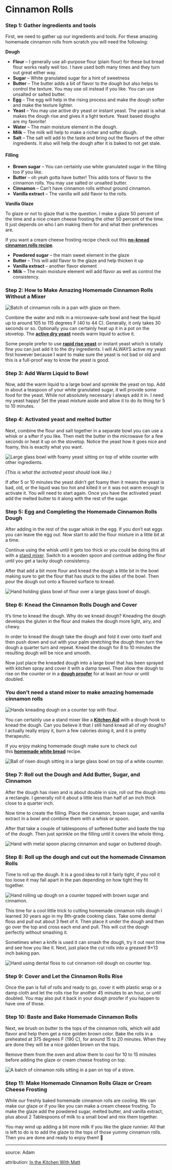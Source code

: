 # Cinnamon Rolls

### Step 1: Gather ingredients and tools

First, we need to gather up our ingredients and tools. For these amazing homemade cinnamon rolls from scratch you will need the following:

**Dough**

- **Flour** – I generally use all-purpose flour (plain flour) for these but bread flour works really well too. I have used both many times and they turn out great either way.
- **Sugar** – White granulated sugar for a hint of sweetness
- **Butter** – The butter adds a bit of flavor to the dough but also helps to control the texture. You may use oil instead if you like. You can use unsalted or salted butter.
- **Egg** – The egg will help in the rising process and make the dough softer and make the texture lighter.
- **Yeast** – You may use active dry yeast or instant yeast. The yeast is what makes the dough rise and gives it a light texture. Yeast based doughs are my favorite!
- **Water** – The main moisture element in the dough.
- **Milk** – The milk will help to make a richer and softer dough.
- **Salt** – The salt will add to the taste and bring out the flavors of the other ingredients. It also will help the dough after it is baked to not get stale.

#### **Filling**

- **Brown sugar** – You can certainly use white granulated sugar in the filling too if you like.
- **Butter** – oh yeah gotta have butter! This adds tons of flavor to the cinnamon rolls. You may use salted or unsalted butter.
- **Cinnamon** – Can’t have cinnamon rolls without ground cinnamon.
- **Vanilla extract** – The vanilla will add flavor to the rolls.

**Vanilla Glaze**

To glaze or not to glaze that is the question. I make a glaze 50 percent of the time and a nice cream cheese frosting the other 50 percent of the time. It just depends on who I am making them for and what their preferences are.

If you want a cream cheese frosting recipe check out this **[no-knead cinnamon rolls recipe](https://inthekitchenwithmatt.com/no-knead-cinnamon-rolls)**.

- **Powdered sugar** – the main sweet element in the glaze
- **Butter** – This will add flavor to the glaze and help thicken it up
- **Vanilla extract** – another flavor element
- **Milk** – The main moisture element will add flavor as well as control the consistency.

### Step 2: How to Make Amazing Homemade Cinnamon Rolls Without a Mixer

![Batch of cinnamon rolls in a pan with glaze on them.](https://inthekitchenwithmatt.com/wp-content/uploads/2019/12/cinnamon-rolls-close-up.jpg)

Combine the water and milk in a microwave-safe bowl and heat the liquid up to around 105 to 115 degrees F (40 to 44 C). Generally, it only takes 30 seconds or so. Optionally you can certainly heat up it in a pot on the stovetop. The [**active dry yeast**](https://amzn.to/30ikaNF) needs warm liquid to active it.

Some people prefer to use [**rapid rise yeast**](https://amzn.to/2QnaexP) or instant yeast which is totally fine you can just add it to the dry ingredients. I will ALWAYS active my yeast first however because I want to make sure the yeast is not bad or old and this is a full-proof way to know the yeast is good.

### Step 3: Add Warm Liquid to Bowl

Now, add the warm liquid to a large bowl and sprinkle the yeast on top. Add in about a teaspoon of your white granulated sugar, it will provide some food for the yeast. While not absolutely necessary I always add it in. I need my yeast happy! Set the yeast mixture aside and allow it to do its thing for 5 to 10 minutes.

### Step 4: Activated yeast and melted butter

Next, combine the flour and salt together in a separate bowl you can use a whisk or a sifter if you like. Then melt the butter in the microwave for a few seconds or heat it up on the stovetop. Notice the yeast how it goes nice and foamy, this is exactly what you want.

![Large glass bowl with foamy yeast sitting on top of white counter with other ingredients.](https://inthekitchenwithmatt.com/wp-content/uploads/2019/12/activated-yeast-1.jpg)

_(This is what the activated yeast should look like.)_

If after 5 or 10 minutes the yeast didn’t get foamy then it means the yeast is bad, old, or the liquid was too hot and killed it or it was not warm enough to activate it. You will need to start again. Once you have the activated yeast add the melted butter to it along with the rest of the sugar.

### Step 5: Egg and Completing the Homemade Cinnamon Rolls Dough

After adding in the rest of the sugar whisk in the egg. If you don’t eat eggs you can leave the egg out. Now start to add the flour mixture in a little bit at a time.

Continue using the whisk until it gets too thick or you could be doing this all with a [stand mixer](https://amzn.to/2MfKb6m). Switch to a wooden spoon and continue adding the flour until you get a tacky dough consistency.

After that add a bit more flour and knead the dough a little bit in the bowl making sure to get the flour that has stuck to the sides of the bowl. Then pour the dough out onto a floured surface to knead.

![Hand holding glass bowl of flour over a large glass bowl of dough.](https://inthekitchenwithmatt.com/wp-content/uploads/2019/12/flour-to-cinnamon-roll-dough.jpg)

### Step 6: Knead the Cinnamon Rolls Dough and Cover

It’s time to knead the dough. Why do we knead dough? Kneading the dough develops the gluten in the flour and makes the dough more light, airy, and chewy.

In order to knead the dough take the dough and fold it over onto itself and then push down and out with your palm stretching the dough then turn the dough a quarter turn and repeat. Knead the dough for 8 to 10 minutes the resulting dough will be nice and smooth.

Now just place the kneaded dough into a large bowl that has been sprayed with kitchen spray and cover it with a damp towel. Then allow the dough to rise on the counter or in a [**dough proofer**](https://amzn.to/3334FWG) for at least an hour or until doubled.

### You don’t need a stand mixer to make amazing homemade cinnamon rolls

![Hands kneading dough on a counter top with flour.](https://inthekitchenwithmatt.com/wp-content/uploads/2019/12/kneading-cinnamon-roll-dough-1024x574.jpg)

You can certainly use a stand mixer like a [**Kitchen Aid**](https://amzn.to/31iR7WM) with a dough hook to knead the dough. Can you believe it that I still hand knead all of my doughs? I actually really enjoy it, burn a few calories doing it, and it is pretty therapeutic.

If you enjoy making homemade dough make sure to check out this [**homemade white bread**](https://inthekitchenwithmatt.com/amazing-white-bread-recipe/) recipe.

![Ball of risen dough sitting in a large glass bowl on top of a white counter.](https://inthekitchenwithmatt.com/wp-content/uploads/2019/12/risen-cinnamon-roll-dough.jpg)

### Step 7: Roll out the Dough and Add Butter, Sugar, and Cinnamon

After the dough has risen and is about double in size, roll out the dough into a rectangle. I generally roll it about a little less than half of an inch thick close to a quarter inch.

Now time to create the filling. Place the cinnamon, brown sugar, and vanilla extract in a bowl and combine them with a whisk or spoon.

After that take a couple of tablespoons of softened butter and baste the top of the dough. Then just sprinkle on the filling until it covers the whole thing.

![Hand with metal spoon placing cinnamon and sugar on buttered dough.](https://inthekitchenwithmatt.com/wp-content/uploads/2019/12/sprinkling-sugar-and-cinnamon-on-cinnamon-roll-dough.jpg)

### Step 8: Roll up the dough and cut out the homemade Cinnamon Rolls

Time to roll up the dough. It is a good idea to roll it fairly tight, if you roll it too loose it may fall apart in the pan depending on how tight they fit together.

![Hand rolling up dough on a counter topped with brown sugar and cinnamon.](https://inthekitchenwithmatt.com/wp-content/uploads/2019/12/rolling-cinnamon-roll-dough.jpg)

This time for a cool little trick to cutting homemade cinnamon rolls dough I learned 30 years ago in my 8th-grade cooking class. Take some dental floss and pull out about 3 feet of it. Then place it under the dough and then go over the top and cross each end and pull. This will cut the dough perfectly without smashing it.

Sometimes when a knife is used it can smash the dough, try it out next time and see how you like it. Next, just place the cut rolls into a greased 9×13 inch baking pan.

![Hand using dental floss to cut cinnamon roll dough on counter top.](https://inthekitchenwithmatt.com/wp-content/uploads/2019/12/using-floss-to-cut-cinnamon-rolls.jpg)

### Step 9: Cover and Let the Cinnamon Rolls Rise

Once the pan is full of rolls and ready to go, cover it with plastic wrap or a damp cloth and let the rolls rise for another 45 minutes to an hour, or until doubled. You may also put it back in your dough proofer if you happen to have one of those.

### Step 10: Baste and Bake Homemade Cinnamon Rolls

Next, we brush on butter to the tops of the cinnamon rolls, which will add flavor and help them get a nice golden brown color. Bake the rolls in a preheated at 375 degrees F (190 C), for around 15 to 20 minutes. When they are done they will be a nice golden brown on the tops.

Remove them from the oven and allow them to cool for 10 to 15 minutes before adding the glaze or cream cheese frosting on top.

![A batch of cinnamon rolls sitting in a pan on top of a stove.](https://inthekitchenwithmatt.com/wp-content/uploads/2019/12/cinnamon-rolls-baked.jpg)

### Step 11: Make Homemade Cinnamon Rolls Glaze or Cream Cheese Frosting

While our freshly baked homemade cinnamon rolls are cooling. We can make our glaze or if you like you can make a cream cheese frosting. To make the glaze add the powdered sugar, melted butter, and vanilla extract, plus about 2 Tablespoons of milk to a small bowl and mix them together.

You may wind up adding a bit more milk if you like the glaze runnier. All that is left to do is to add the glaze to the tops of those yummy cinnamon rolls. Then you are done and ready to enjoy them! 🙂

---

source: Adam

attribution: [In the Kitchen With Matt](https://www.inthekitchenwithmatt.com/amazing-homemade-cinnamon-rolls-no-mixer#)


